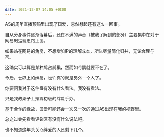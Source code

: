 ```yaml
---
date: 2021-12-07 14:05 +0800
---
```


AS的周年直播预热里出现了国爱，忽然想起还有这么一回事。

自从分身事件逐渐落幕后，还在不满的声音（被我了解到的部分）主要集中在对于网易的运营思路上面。

如果站在网易的角度，不想增加IP的理解成本，所以尽量简化归并，无论合理与否。

这确实可以算是某种鸠占鹊巢，然而如今鹊就要不在了。

今后，世界上的绊爱，也许真的就是另外一个人了。

你要问我对于这件事有没有什么看法。我没有看法。

只是我的桌子上摆着初版的绊爱手办。

基于合作的缘故，国爱可能还会一次又一次的通过AS出现在我的视野里。

总之过会先看看评论区有没有什么说法吧。

也不知道这年头关心绊爱的人还剩下几个。
